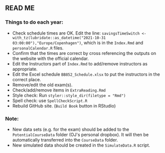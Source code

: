 ## READ ME

### Things to do each year:

- Check schedule times are OK. Edit the line: `savingsTimeSwitch <- with_tz(lubridate::as_datetime("2021-10-31 03:00:00"),"Europe/Copenhagen")`, which is in the `Index.Rmd` and `personalCalendar.R` files.
- Confirm that the times are correct by cross referencing the outputs on the website with the official calendar.
- Edit the Instructors part of `Index.Rmd` to add/remove instructors as appropriate.
- Edit the Excel schedule `BB852_Schedule.xlsx` to put the instructors in the correct place.
- Remove/edit the old exam(s).
- Check/add/remove items in `ExtraReading.Rmd`
- Style check: Run `styler::style_dir(filetype = "Rmd")`
- Spell check: use `SpellCheckScript.R`
- Rebuild GitHub site. (`Build Book` button in RStudio)

### Note:

- New data sets (e.g. for the exam) should be added to the `PotentialCourseData` folder (OJ's personal dropbox). It will then be automatically transferred into the `CourseData` folder.
- New simulated data should be created in the `SimulateData.R` script.
